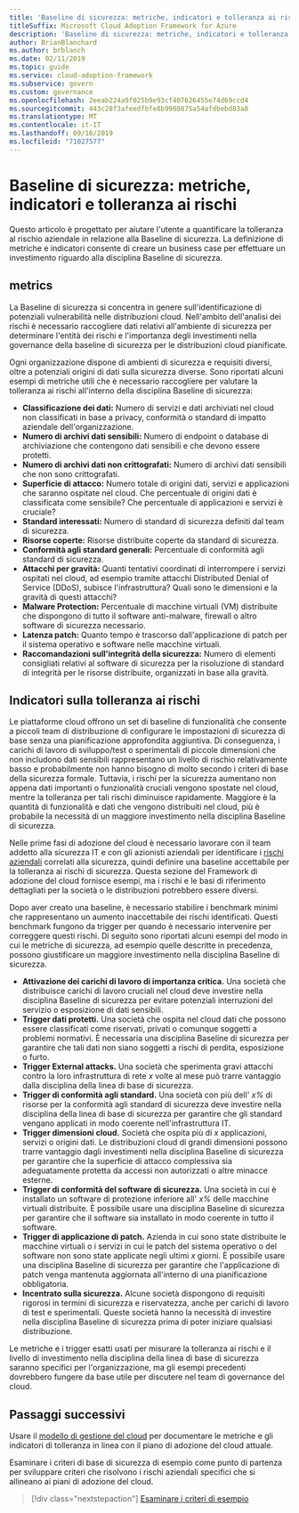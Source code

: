 ```yaml
---
title: 'Baseline di sicurezza: metriche, indicatori e tolleranza ai rischi'
titleSuffix: Microsoft Cloud Adoption Framework for Azure
description: 'Baseline di sicurezza: metriche, indicatori e tolleranza ai rischi'
author: BrianBlanchard
ms.author: brblanch
ms.date: 02/11/2019
ms.topic: guide
ms.service: cloud-adoption-framework
ms.subservice: govern
ms.custom: governance
ms.openlocfilehash: 2eeab224a9f025b9e93cf407626455e74d69ccd4
ms.sourcegitcommit: 443c28f3afeedfbfe8b9980875a54afdbebd83a8
ms.translationtype: MT
ms.contentlocale: it-IT
ms.lasthandoff: 09/16/2019
ms.locfileid: "71027577"
---
```

# <a name="security-baseline-metrics-indicators-and-risk-tolerance"></a>Baseline di sicurezza: metriche, indicatori e tolleranza ai rischi

Questo articolo è progettato per aiutare l'utente a quantificare la tolleranza al rischio aziendale in relazione alla Baseline di sicurezza. La definizione di metriche e indicatori consente di creare un business case per effettuare un investimento riguardo alla disciplina Baseline di sicurezza.

## <a name="metrics"></a>metrics

La Baseline di sicurezza si concentra in genere sull'identificazione di potenziali vulnerabilità nelle distribuzioni cloud. Nell'ambito dell'analisi dei rischi è necessario raccogliere dati relativi all'ambiente di sicurezza per determinare l'entità dei rischi e l'importanza degli investimenti nella governance della baseline di sicurezza per le distribuzioni cloud pianificate.

Ogni organizzazione dispone di ambienti di sicurezza e requisiti diversi, oltre a potenziali origini di dati sulla sicurezza diverse. Sono riportati alcuni esempi di metriche utili che è necessario raccogliere per valutare la tolleranza ai rischi all'interno della disciplina Baseline di sicurezza:

- **Classificazione dei dati:** Numero di servizi e dati archiviati nel cloud non classificati in base a privacy, conformità o standard di impatto aziendale dell'organizzazione.
- **Numero di archivi dati sensibili:** Numero di endpoint o database di archiviazione che contengono dati sensibili e che devono essere protetti.
- **Numero di archivi dati non crittografati:** Numero di archivi dati sensibili che non sono crittografati.
- **Superficie di attacco:** Numero totale di origini dati, servizi e applicazioni che saranno ospitate nel cloud. Che percentuale di origini dati è classificata come sensibile? Che percentuale di applicazioni e servizi è cruciale?
- **Standard interessati:** Numero di standard di sicurezza definiti dal team di sicurezza.
- **Risorse coperte:** Risorse distribuite coperte da standard di sicurezza.
- **Conformità agli standard generali:** Percentuale di conformità agli standard di sicurezza.
- **Attacchi per gravità:** Quanti tentativi coordinati di interrompere i servizi ospitati nel cloud, ad esempio tramite attacchi Distributed Denial of Service (DDoS), subisce l'infrastruttura? Quali sono le dimensioni e la gravità di questi attacchi?
- **Malware Protection:** Percentuale di macchine virtuali (VM) distribuite che dispongono di tutto il software anti-malware, firewall o altro software di sicurezza necessario.
- **Latenza patch:** Quanto tempo è trascorso dall'applicazione di patch per il sistema operativo e software nelle macchine virtuali.
- **Raccomandazioni sull'integrità della sicurezza:** Numero di elementi consigliati relativi al software di sicurezza per la risoluzione di standard di integrità per le risorse distribuite, organizzati in base alla gravità.

## <a name="risk-tolerance-indicators"></a>Indicatori sulla tolleranza ai rischi

Le piattaforme cloud offrono un set di baseline di funzionalità che consente a piccoli team di distribuzione di configurare le impostazioni di sicurezza di base senza una pianificazione approfondita aggiuntiva. Di conseguenza, i carichi di lavoro di sviluppo/test o sperimentali di piccole dimensioni che non includono dati sensibili rappresentano un livello di rischio relativamente basso e probabilmente non hanno bisogno di molto secondo i criteri di base della sicurezza formale. Tuttavia, i rischi per la sicurezza aumentano non appena dati importanti o funzionalità cruciali vengono spostate nel cloud, mentre la tolleranza per tali rischi diminuisce rapidamente. Maggiore è la quantità di funzionalità e dati che vengono distribuiti nel cloud, più è probabile la necessità di un maggiore investimento nella disciplina Baseline di sicurezza.

Nelle prime fasi di adozione del cloud è necessario lavorare con il team addetto alla sicurezza IT e con gli azionisti aziendali per identificare i [rischi aziendali](./business-risks.md) correlati alla sicurezza, quindi definire una baseline accettabile per la tolleranza ai rischi di sicurezza. Questa sezione del Framework di adozione del cloud fornisce esempi, ma i rischi e le basi di riferimento dettagliati per la società o le distribuzioni potrebbero essere diversi.

Dopo aver creato una baseline, è necessario stabilire i benchmark minimi che rappresentano un aumento inaccettabile dei rischi identificati. Questi benchmark fungono da trigger per quando è necessario intervenire per correggere questi rischi. Di seguito sono riportati alcuni esempi del modo in cui le metriche di sicurezza, ad esempio quelle descritte in precedenza, possono giustificare un maggiore investimento nella disciplina Baseline di sicurezza.

- **Attivazione dei carichi di lavoro di importanza critica.** Una società che distribuisce carichi di lavoro cruciali nel cloud deve investire nella disciplina Baseline di sicurezza per evitare potenziali interruzioni del servizio o esposizione di dati sensibili.
- **Trigger dati protetti.** Una società che ospita nel cloud dati che possono essere classificati come riservati, privati o comunque soggetti a problemi normativi. È necessaria una disciplina Baseline di sicurezza per garantire che tali dati non siano soggetti a rischi di perdita, esposizione o furto.
- **Trigger External attacks.** Una società che sperimenta gravi attacchi contro la loro infrastruttura di rete _x_ volte al mese può trarre vantaggio dalla disciplina della linea di base di sicurezza.
- **Trigger di conformità agli standard.** Una società con più dell' _x%_ di risorse per la conformità agli standard di sicurezza deve investire nella disciplina della linea di base di sicurezza per garantire che gli standard vengano applicati in modo coerente nell'infrastruttura IT.
- **Trigger dimensioni cloud.** Società che ospita più di _x_ applicazioni, servizi o origini dati. Le distribuzioni cloud di grandi dimensioni possono trarre vantaggio dagli investimenti nella disciplina Baseline di sicurezza per garantire che la superficie di attacco complessiva sia adeguatamente protetta da accessi non autorizzati o altre minacce esterne.
- **Trigger di conformità del software di sicurezza.** Una società in cui è installato un software di protezione inferiore all' _x%_ delle macchine virtuali distribuite. È possibile usare una disciplina Baseline di sicurezza per garantire che il software sia installato in modo coerente in tutto il software.
- **Trigger di applicazione di patch.** Azienda in cui sono state distribuite le macchine virtuali o i servizi in cui le patch del sistema operativo o del software non sono state applicate negli ultimi _x_ giorni. È possibile usare una disciplina Baseline di sicurezza per garantire che l'applicazione di patch venga mantenuta aggiornata all'interno di una pianificazione obbligatoria.
- **Incentrato sulla sicurezza.** Alcune società dispongono di requisiti rigorosi in termini di sicurezza e riservatezza, anche per carichi di lavoro di test e sperimentali. Queste società hanno la necessità di investire nella disciplina Baseline di sicurezza prima di poter iniziare qualsiasi distribuzione.

Le metriche e i trigger esatti usati per misurare la tolleranza ai rischi e il livello di investimento nella disciplina della linea di base di sicurezza saranno specifici per l'organizzazione, ma gli esempi precedenti dovrebbero fungere da base utile per discutere nel team di governance del cloud.

## <a name="next-steps"></a>Passaggi successivi

Usare il [modello di gestione del cloud](./template.md) per documentare le metriche e gli indicatori di tolleranza in linea con il piano di adozione del cloud attuale.

Esaminare i criteri di base di sicurezza di esempio come punto di partenza per sviluppare criteri che risolvono i rischi aziendali specifici che si allineano ai piani di adozione del cloud.

> [!div class="nextstepaction"]
> [Esaminare i criteri di esempio](./policy-statements.md)

